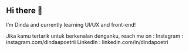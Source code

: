 ## Hi there 👋

I’m Dinda and currently learning UI/UX and front-end! <br>

Jika kamu tertarik untuk berkenalan denganku, reach me on :
Instagram : instagram.com/dindaapoetrii
LinkedIn : linkedin.com/in/dindapoetri
